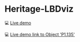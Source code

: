 # Heritage-LBDviz

:computer: [Live demo](https://marijnjanssensteenberg.github.io/Heritage-LBDviz/dist/)

:computer: [Live demo link to Object 'P1.135'](https://marijnjanssensteenberg.github.io/Heritage-LBDviz/dist/#1$PRPlVFT20e_DY_uNLz7K)